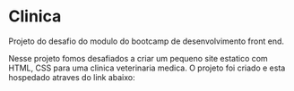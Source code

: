 # Clinica
Projeto do desafio do modulo do bootcamp de desenvolvimento front end.

Nesse projeto fomos desafiados a criar um pequeno site estatico com HTML, CSS para uma clinica veterinaria medica.
O projeto foi criado e esta hospedado atraves do link abaixo:


